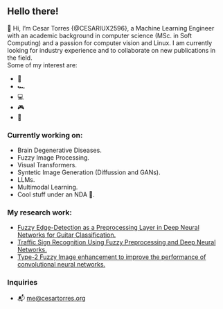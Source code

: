 ## Hello there!
👋 Hi, I’m Cesar Torres {@CESARIUX2596}, a Machine Learning Engineer with an academic background in computer science (MSc. in Soft Computing) and a passion for computer vision and Linux. I am currently looking for industry experience and to collaborate on new publications in the field.
<br/>
Some of my interest are:
- 🎸
- 🏎️
- 💻
- 🎮
- 🍳

### Currently working on:
- Brain Degenerative Diseases.
- Fuzzy Image Processing.
- Visual Transformers.
- Syntetic Image Generation (Diffussion and GANs).
- LLMs.
- Multimodal Learning.
- Cool stuff under an NDA 🤫.
### My research work:
- <a href="https://www.mdpi.com/1424-8220/22/15/5892" tittle="Fuzzy Edge-Detection as a Preprocessing Layer in Deep Neural Networks for Guitar Classification">Fuzzy Edge-Detection as a Preprocessing Layer in Deep Neural Networks for Guitar Classification.</a>
- <a href="https://link.springer.com/chapter/10.1007/978-3-031-28999-6_5" tittle="Fuzzy Edge-Detection as a Preprocessing Layer in Deep Neural Networks for Guitar Classification">Traffic Sign Recognition Using Fuzzy Preprocessing and Deep Neural Networks.</a>
- <a href="https://ieeexplore.ieee.org/document/10458559" tittle="Type-2 Fuzzy Image enhancement to improve the performance of convolutional neural networks">Type-2 Fuzzy Image enhancement to improve the performance of convolutional neural networks.</a>
### Inquiries
- 📬 <me@cesartorres.org>
